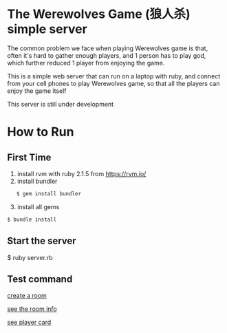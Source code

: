 # The Werewolves Game (狼人杀) simple server

The common problem we face when playing Werewolves game is that, often it's hard to gather enough players, and 1 person has to play god, which further reduced 1 player from enjoying the game.

This is a simple web server that can run on a laptop with ruby, and connect from your cell phones to play Werewolves game, so that all the players can enjoy the game itself

This server is still under development

# How to Run

## First Time
1. install rvm with ruby 2.1.5 from https://rvm.io/
2. install bundler
```bash
   $ gem install bundler
```
3. install all gems
```bash
$ bundle install
```

## Start the server
$ ruby server.rb

## Test command
[create a room](http://localhost:4567/create_room?num_players=11&num_wolves=4&seer=true&witch=true&cupit=true&idiot=true)

[see the room info](http://localhost:4567/0/room_info)

[see player card](http://localhost:4567/0/user_card/2)